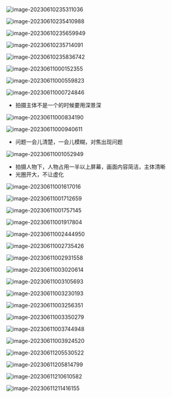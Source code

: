 ![image-20230610235311036](assets/image-20230610235311036.png)

![image-20230610235410988](assets/image-20230610235410988.png)

![image-20230610235659949](assets/image-20230610235659949.png)

![image-20230610235714091](assets/image-20230610235714091.png)

![image-20230610235836742](assets/image-20230610235836742.png)

![image-20230611000152355](assets/image-20230611000152355.png)

![image-20230611000559823](assets/image-20230611000559823.png)

![image-20230611000724846](assets/image-20230611000724846.png)

- 拍摄主体不是一个的时候要用深景深

![image-20230611000834190](assets/image-20230611000834190.png)

![image-20230611000940611](assets/image-20230611000940611.png)

- 问题一会儿清楚，一会儿模糊，对焦出现问题

![image-20230611001052949](assets/image-20230611001052949.png)

- 拍摄人物下，人物占用一半以上屏幕，画面内容简洁，主体清晰
- 光圈开大，不让虚化

![image-20230611001617016](assets/image-20230611001617016.png)

![image-20230611001712659](assets/image-20230611001712659.png)

![image-20230611001757145](assets/image-20230611001757145.png)

![image-20230611001917804](assets/image-20230611001917804.png)

![image-20230611002444950](assets/image-20230611002444950.png)

![image-20230611002735426](assets/image-20230611002735426.png)

![image-20230611002931558](assets/image-20230611002931558.png)

![image-20230611003020614](assets/image-20230611003020614.png)

![image-20230611003105693](assets/image-20230611003105693.png)

![image-20230611003230193](assets/image-20230611003230193.png)

![image-20230611003256351](assets/image-20230611003256351.png)

![image-20230611003350279](assets/image-20230611003350279.png)

![image-20230611003744948](assets/image-20230611003744948.png)

![image-20230611003924520](assets/image-20230611003924520.png)

![image-20230611205530522](assets/image-20230611205530522.png)

![image-20230611205814799](assets/image-20230611205814799.png)

![image-20230611210610582](assets/image-20230611210610582.png)

![image-20230611211416155](assets/image-20230611211416155.png)
